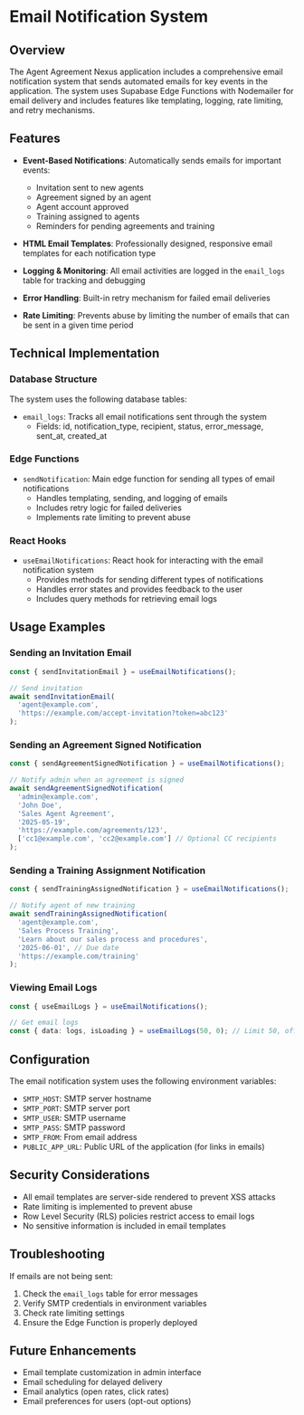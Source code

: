 # Email Notification System

## Overview

The Agent Agreement Nexus application includes a comprehensive email notification system that sends automated emails for key events in the application. The system uses Supabase Edge Functions with Nodemailer for email delivery and includes features like templating, logging, rate limiting, and retry mechanisms.

## Features

- **Event-Based Notifications**: Automatically sends emails for important events:
  - Invitation sent to new agents
  - Agreement signed by an agent
  - Agent account approved
  - Training assigned to agents
  - Reminders for pending agreements and training

- **HTML Email Templates**: Professionally designed, responsive email templates for each notification type

- **Logging & Monitoring**: All email activities are logged in the `email_logs` table for tracking and debugging

- **Error Handling**: Built-in retry mechanism for failed email deliveries

- **Rate Limiting**: Prevents abuse by limiting the number of emails that can be sent in a given time period

## Technical Implementation

### Database Structure

The system uses the following database tables:

- `email_logs`: Tracks all email notifications sent through the system
  - Fields: id, notification_type, recipient, status, error_message, sent_at, created_at

### Edge Functions

- `sendNotification`: Main edge function for sending all types of email notifications
  - Handles templating, sending, and logging of emails
  - Includes retry logic for failed deliveries
  - Implements rate limiting to prevent abuse

### React Hooks

- `useEmailNotifications`: React hook for interacting with the email notification system
  - Provides methods for sending different types of notifications
  - Handles error states and provides feedback to the user
  - Includes query methods for retrieving email logs

## Usage Examples

### Sending an Invitation Email

```typescript
const { sendInvitationEmail } = useEmailNotifications();

// Send invitation
await sendInvitationEmail(
  'agent@example.com',
  'https://example.com/accept-invitation?token=abc123'
);
```

### Sending an Agreement Signed Notification

```typescript
const { sendAgreementSignedNotification } = useEmailNotifications();

// Notify admin when an agreement is signed
await sendAgreementSignedNotification(
  'admin@example.com',
  'John Doe',
  'Sales Agent Agreement',
  '2025-05-19',
  'https://example.com/agreements/123',
  ['cc1@example.com', 'cc2@example.com'] // Optional CC recipients
);
```

### Sending a Training Assignment Notification

```typescript
const { sendTrainingAssignedNotification } = useEmailNotifications();

// Notify agent of new training
await sendTrainingAssignedNotification(
  'agent@example.com',
  'Sales Process Training',
  'Learn about our sales process and procedures',
  '2025-06-01', // Due date
  'https://example.com/training'
);
```

### Viewing Email Logs

```typescript
const { useEmailLogs } = useEmailNotifications();

// Get email logs
const { data: logs, isLoading } = useEmailLogs(50, 0); // Limit 50, offset 0
```

## Configuration

The email notification system uses the following environment variables:

- `SMTP_HOST`: SMTP server hostname
- `SMTP_PORT`: SMTP server port
- `SMTP_USER`: SMTP username
- `SMTP_PASS`: SMTP password
- `SMTP_FROM`: From email address
- `PUBLIC_APP_URL`: Public URL of the application (for links in emails)

## Security Considerations

- All email templates are server-side rendered to prevent XSS attacks
- Rate limiting is implemented to prevent abuse
- Row Level Security (RLS) policies restrict access to email logs
- No sensitive information is included in email templates

## Troubleshooting

If emails are not being sent:

1. Check the `email_logs` table for error messages
2. Verify SMTP credentials in environment variables
3. Check rate limiting settings
4. Ensure the Edge Function is properly deployed

## Future Enhancements

- Email template customization in admin interface
- Email scheduling for delayed delivery
- Email analytics (open rates, click rates)
- Email preferences for users (opt-out options)
